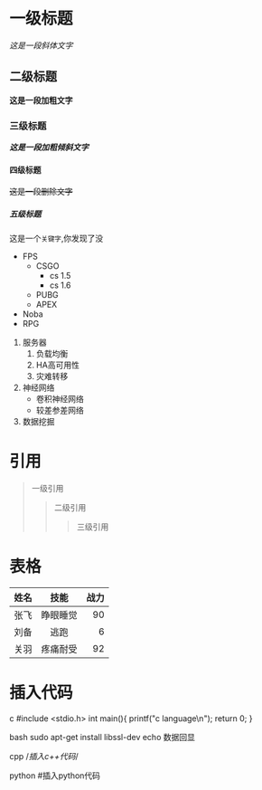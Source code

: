 # 一级标题
*这是一段斜体文字*
## 二级标题
**这是一段加粗文字**
### 三级标题
***这是一段加粗倾斜文字***
#### 四级标题
~~这是一段删除文字~~
##### 五级标题
这是一个`关键字`,你发现了没
* FPS
  * CSGO
    * cs 1.5
    * cs 1.6
  * PUBG
  * APEX
* Noba
* RPG

1. 服务器
   1. 负载均衡
   2. HA高可用性
   3. 灾难转移
2. 神经网络
   * 卷积神经网络
   * 较差参差网络
3. 数据挖掘

# 引用
> 一级引用
>> 二级引用
>>> 三级引用

# 表格

姓名|技能|战力
--|:-:|-:
张飞|睁眼睡觉|90
刘备|逃跑|6
关羽|疼痛耐受|92

# 插入代码
   c
    #include <stdio.h>
    int main(){
    	printf("c language\n");
    	return 0;
    }

   bash
    sudo apt-get install libssl-dev
    echo 数据回显

   cpp
    /*插入c++代码*/

   python
    #插入python代码



